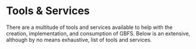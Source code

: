 # Tools & Services

There are a multitude of tools and services available to help with the creation, implementation, and consumption of GBFS. Below is an extensive, although by no means exhaustive, list of tools and services. 